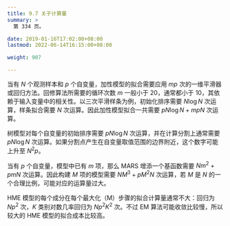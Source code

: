 ```yaml
---
title: 9.7 关于计算量
summary: >
  第 334 页。

date: 2019-01-16T17:02:00+08:00
lastmod: 2022-06-14T16:15:00+08:00

weight: 907

---
```


当有 $N$ 个观测样本和 $p$ 个自变量，加性模型的拟合需要应用 $mp$ 次的一维平滑器或回归方法。回修算法所需要的循环次数 $m$ 一般小于 20，通常都小于 10，其依赖于输入变量中的相关性。以三次平滑样条为例，初始化排序需要 $N\log N$ 次运算，样条拟合需要 $N$ 次运算。因此加性模型拟合一共需要 $pN\log N+mpN$ 次运算。

树模型对每个自变量的初始排序需要 $pN\log N$ 次运算，并在计算分割上通常需要 $pN\log N$ 次运算。如果分割点产生在自变量取值范围的边界附近，这个数字可能上升至 $N^2p$。

当有 $p$ 个自变量，模型中已有 $m$ 项，那么 MARS 增添一个基函数需要 $Nm^2+pmN$ 次运算。因此构建 $M$ 项的模型需要 $NM^3+pM^2N$ 次运算，若 $M$ 是 $N$ 的一个合理比例，可能对应的运算量过大。

HME 模型的每个成分在每个最大化（M）步骤的拟合计算量通常不大：回归为 $Np^2$ 次，$K$ 类别对数几率回归为 $Np^2K^2$ 次。不过 EM 算法可能收敛比较慢，所以较大的 HME 模型的拟合成本比较高。